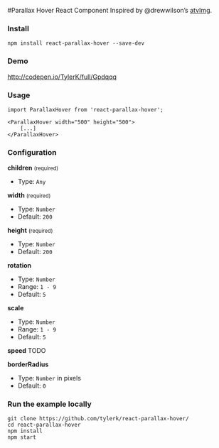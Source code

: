 #Parallax Hover React Component
Inspired by @drewwilson’s [atvImg](https://github.com/drewwilson/atvImg).

### Install
`npm install react-parallax-hover --save-dev `

### Demo
http://codepen.io/TylerK/full/Gpdqqq

### Usage
```
import ParallaxHover from 'react-parallax-hover';

<ParallaxHover width="500" height="500">
    [...]
</ParallaxHover>
```

### Configuration

**children** <small>(required)</small>
* Type: `Any`

**width** <small>(required)</small>
* Type: `Number`
* Default: `200`

**height** <small>(required)</small>
* Type: `Number`
* Default: `200`

**rotation**
* Type: `Number`
* Range: `1 - 9`
* Default: `5`

**scale**
* Type: `Number`
* Range: `1 - 9`
* Default: `5`

**speed**
TODO

**borderRadius**
* Type: `Number` in pixels
* Default: `0`

### Run the example locally
```
git clone https://github.com/tylerk/react-parallax-hover/
cd react-parallax-hover
npm install
npm start
```
